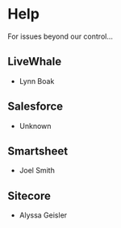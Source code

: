 # **Help**

For issues beyond our control...

## LiveWhale

- Lynn Boak

## Salesforce

- Unknown

## Smartsheet

- Joel Smith

## Sitecore

- Alyssa Geisler

